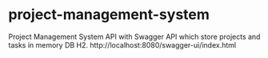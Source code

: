 # project-management-system
Project Management System API with Swagger
API which store projects and tasks in memory DB H2.
http://localhost:8080/swagger-ui/index.html
